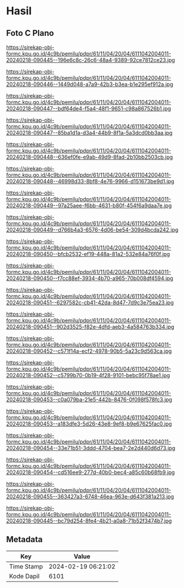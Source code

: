 # Hasil

## Foto C Plano

https://sirekap-obj-formc.kpu.go.id/4c9b/pemilu/pdpr/61/11/04/20/04/6111042004011-20240218-090445--196e6c8c-26c6-48a4-9389-92ce7812ce23.jpg

https://sirekap-obj-formc.kpu.go.id/4c9b/pemilu/pdpr/61/11/04/20/04/6111042004011-20240218-090446--1449d048-a7a9-42b3-b3ea-b1e295ef912a.jpg

https://sirekap-obj-formc.kpu.go.id/4c9b/pemilu/pdpr/61/11/04/20/04/6111042004011-20240218-090447--bdf64de4-f5a4-48f1-9651-c98a867526b1.jpg

https://sirekap-obj-formc.kpu.go.id/4c9b/pemilu/pdpr/61/11/04/20/04/6111042004011-20240218-090447--85ba1d1a-d3a4-44b9-8f1a-5a3dcd0bb3aa.jpg

https://sirekap-obj-formc.kpu.go.id/4c9b/pemilu/pdpr/61/11/04/20/04/6111042004011-20240218-090448--636ef0fe-e9ab-49d9-8fad-2b10bb2503cb.jpg

https://sirekap-obj-formc.kpu.go.id/4c9b/pemilu/pdpr/61/11/04/20/04/6111042004011-20240218-090448--46998d33-8bf8-4e76-9966-d151673be9d1.jpg

https://sirekap-obj-formc.kpu.go.id/4c9b/pemilu/pdpr/61/11/04/20/04/6111042004011-20240218-090449--97a25aee-f6bb-4631-b80f-454f6a9daa7e.jpg

https://sirekap-obj-formc.kpu.go.id/4c9b/pemilu/pdpr/61/11/04/20/04/6111042004011-20240218-090449--d766b4a3-6576-4d06-be54-309d4bcda242.jpg

https://sirekap-obj-formc.kpu.go.id/4c9b/pemilu/pdpr/61/11/04/20/04/6111042004011-20240218-090450--bfcb2532-ef19-448a-81a2-532e84a76f0f.jpg

https://sirekap-obj-formc.kpu.go.id/4c9b/pemilu/pdpr/61/11/04/20/04/6111042004011-20240218-090450--f7cc88ef-3934-4b70-a965-70b008df4594.jpg

https://sirekap-obj-formc.kpu.go.id/4c9b/pemilu/pdpr/61/11/04/20/04/6111042004011-20240218-090451--6297582c-cb41-42da-8d47-7d9c3e75ea23.jpg

https://sirekap-obj-formc.kpu.go.id/4c9b/pemilu/pdpr/61/11/04/20/04/6111042004011-20240218-090451--902d3525-f82e-4dfd-aeb3-4a584763b334.jpg

https://sirekap-obj-formc.kpu.go.id/4c9b/pemilu/pdpr/61/11/04/20/04/6111042004011-20240218-090452--c571f14a-ecf2-4978-90b5-5a23c9d563ca.jpg

https://sirekap-obj-formc.kpu.go.id/4c9b/pemilu/pdpr/61/11/04/20/04/6111042004011-20240218-090452--c5799b70-0b19-4f28-9101-bebc95f78ae1.jpg

https://sirekap-obj-formc.kpu.go.id/4c9b/pemilu/pdpr/61/11/04/20/04/6111042004011-20240218-090453--c0a079ba-21e5-442b-8476-0f098f578fc3.jpg

https://sirekap-obj-formc.kpu.go.id/4c9b/pemilu/pdpr/61/11/04/20/04/6111042004011-20240218-090453--a183dfe3-5d26-43e8-9ef8-b9e67625fac0.jpg

https://sirekap-obj-formc.kpu.go.id/4c9b/pemilu/pdpr/61/11/04/20/04/6111042004011-20240218-090454--33e71b51-3ddd-4704-bea7-2e2d440d6d73.jpg

https://sirekap-obj-formc.kpu.go.id/4c9b/pemilu/pdpr/61/11/04/20/04/6111042004011-20240218-090454--cd516ee9-277d-40b0-bec4-a85c60b68fb9.jpg

https://sirekap-obj-formc.kpu.go.id/4c9b/pemilu/pdpr/61/11/04/20/04/6111042004011-20240218-090455--363427a3-6748-46ea-963e-d643f381a213.jpg

https://sirekap-obj-formc.kpu.go.id/4c9b/pemilu/pdpr/61/11/04/20/04/6111042004011-20240218-090445--bc79d254-8fe4-4b21-a0a8-71b52f3474b7.jpg


## Metadata

| Key        | Value               |
| ---------- | ------------------- |
| Time Stamp | 2024-02-19 06:21:02 |
| Kode Dapil | 6101                |



